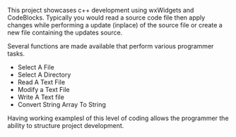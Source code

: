 This project showcases c++ development using wxWidgets and CodeBlocks.
Typically you would read a source code file then apply changes while performing a update (inplace) of the source file or create a new file containing the updates source.

Several functions are made available that perform various programmer tasks.
<ul>
  <li>Select A File</li>
  <li>Select A Directory</li>
  <li>Read A Text File</li>
  <li>Modify a Text File</li>
  <li>Write A Text file</li>
  <li>Convert String Array To String</li>
</ul>

Having working examplesl of this level of coding allows the programmer the ability to structure project development.
